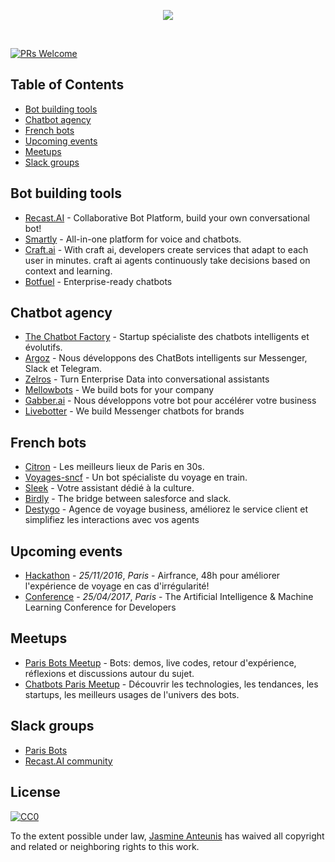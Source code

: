 <p align="center">
  <img src="bots.png" />
</p>
<br>

[![PRs Welcome](https://img.shields.io/badge/PRs-welcome-brightgreen.svg?style=flat-square)](http://makeapullrequest.com)

Table of Contents
-----------------

- [Bot building tools](#bot-building-tools)
- [Chatbot agency](#chatbot-agency)
- [French bots](#french-bots)
- [Upcoming events](#upcoming-events)
- [Meetups](#meetups)
- [Slack groups](#slack-groups)

## Bot building tools
* [Recast.AI](https://recast.ai?ref=github-bots) - Collaborative Bot Platform, build your own conversational bot!
* [Smartly](http://smartly.ai/) - All-in-one platform for voice and chatbots.
* [Craft.ai](http://www.craft.ai/) - With craft ai, developers create services that adapt to each user in minutes. craft ai agents continuously take decisions based on context and learning.
* [Botfuel](http://botfuel.io/) - Enterprise-ready chatbots

## Chatbot agency
* [The Chatbot Factory](http://www.thechatbotfactory.com/) - Startup spécialiste des chatbots intelligents et évolutifs.
* [Argoz](http://www.argoz.io/) - Nous développons des ChatBots intelligents sur Messenger, Slack et Telegram.
* [Zelros](http://www.zelros.com/) - Turn Enterprise Data into conversational assistants
* [Mellowbots](http://mellowbots.com/) - We build bots for your company
* [Gabber.ai](http://gabber.ai/) - Nous développons votre bot pour accélérer votre business
* [Livebotter](http://www.livebotter.com/) - We build Messenger chatbots for brands

## French bots
* [Citron](http://m.me/meetcitron) - Les meilleurs lieux de Paris en 30s.
* [Voyages-sncf](https://www.facebook.com/VbotMessenger/) - Un bot spécialiste du voyage en train.
* [Sleek](https://www.messenger.com/t/184343611989882) - Votre assistant dédié à la culture.
* [Birdly](https://www.getbirdly.com/) - The bridge between salesforce and slack.
* [Destygo](http://www.destygo.com/) - Agence de voyage business, améliorez le service client et simplifiez les interactions avec vos agents

## Upcoming events
* [Hackathon](http://hackathonprioriteclient.airfrance.fr/?utm_source=bma&utm_medium=events&utm_content=&utm_campaign=afprioriteclient) - *25/11/2016*, _Paris_ - Airfrance, 48h pour améliorer l'expérience de voyage en cas d'irrégularité!
* [Conference](http://www.dotai.io/) - *25/04/2017*, _Paris_ - The Artificial Intelligence & Machine Learning Conference for Developers

## Meetups
* [Paris Bots Meetup](http://www.meetup.com/fr-FR/Paris-Bots-Meetup/) - Bots: demos, live codes, retour d'expérience, réflexions et discussions autour du sujet.
* [Chatbots Paris Meetup](http://www.meetup.com/fr-FR/Chatbots-Paris/) - Découvrir les technologies, les tendances, les startups, les meilleurs usages de l'univers des bots.

## Slack groups
* [Paris Bots](https://parisbots.herokuapp.com/)
* [Recast.AI community](https://slack.recast.ai/)

## License

[![CC0](http://mirrors.creativecommons.org/presskit/buttons/88x31/svg/cc-zero.svg)](https://creativecommons.org/publicdomain/zero/1.0/)

To the extent possible under law, [Jasmine Anteunis](http://jasmine.anteunis.name) has waived all copyright and related or neighboring rights to this work.

